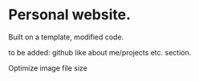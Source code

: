 # Personal website.
Built on a template, modified code.

to be added: github like about me/projects etc. section.

Optimize image file size
